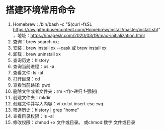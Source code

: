 # 搭建环境常用命令

1. Homebrew :   /bin/bash -c "$(curl -fsSL https://raw.githubusercontent.com/Homebrew/install/master/install.sh)"，地址：https://imageslr.com/2020/03/19/mac-initialization.html
2. 查询：brew search xx;
3. 安装：brew install xx --cask 或 brew install xx
4. 卸载：brew uninstall xx
5. 查询历史：history
6. 查询当前进程：ps -a
7. 查看文件: ls  -al
8. 打开目录：cd
9. 查看当前路径: pwd 
10.  删除文件或者文件夹：rm  -rf(r-递归 f-强制) 
11. 创建文件夹：mkdir
12. 创建文件并写入内容：vi xx.txt   insert-esc :wq
13. 筛选历史：history | grep "home"
14. 查看目录权限：ls -al
15. 修改权限：chmod +x 文件或目录。 或chmod 数字 文件或目录

